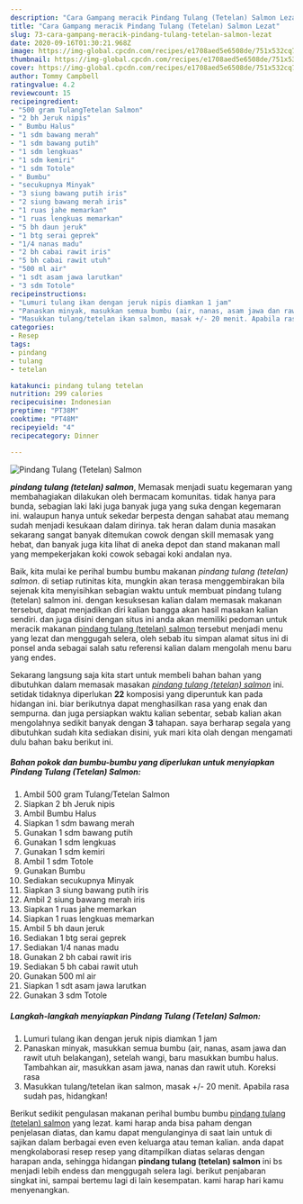 ```yaml
---
description: "Cara Gampang meracik Pindang Tulang (Tetelan) Salmon Lezat"
title: "Cara Gampang meracik Pindang Tulang (Tetelan) Salmon Lezat"
slug: 73-cara-gampang-meracik-pindang-tulang-tetelan-salmon-lezat
date: 2020-09-16T01:30:21.968Z
image: https://img-global.cpcdn.com/recipes/e1708aed5e6508de/751x532cq70/pindang-tulang-tetelan-salmon-foto-resep-utama.jpg
thumbnail: https://img-global.cpcdn.com/recipes/e1708aed5e6508de/751x532cq70/pindang-tulang-tetelan-salmon-foto-resep-utama.jpg
cover: https://img-global.cpcdn.com/recipes/e1708aed5e6508de/751x532cq70/pindang-tulang-tetelan-salmon-foto-resep-utama.jpg
author: Tommy Campbell
ratingvalue: 4.2
reviewcount: 15
recipeingredient:
- "500 gram TulangTetelan Salmon"
- "2 bh Jeruk nipis"
- " Bumbu Halus"
- "1 sdm bawang merah"
- "1 sdm bawang putih"
- "1 sdm lengkuas"
- "1 sdm kemiri"
- "1 sdm Totole"
- " Bumbu"
- "secukupnya Minyak"
- "3 siung bawang putih iris"
- "2 siung bawang merah iris"
- "1 ruas jahe memarkan"
- "1 ruas lengkuas memarkan"
- "5 bh daun jeruk"
- "1 btg serai geprek"
- "1/4 nanas madu"
- "2 bh cabai rawit iris"
- "5 bh cabai rawit utuh"
- "500 ml air"
- "1 sdt asam jawa larutkan"
- "3 sdm Totole"
recipeinstructions:
- "Lumuri tulang ikan dengan jeruk nipis diamkan 1 jam"
- "Panaskan minyak, masukkan semua bumbu (air, nanas, asam jawa dan rawit utuh belakangan), setelah wangi, baru masukkan bumbu halus. Tambahkan air, masukkan asam jawa, nanas dan rawit utuh. Koreksi rasa"
- "Masukkan tulang/tetelan ikan salmon, masak +/- 20 menit. Apabila rasa sudah pas, hidangkan!"
categories:
- Resep
tags:
- pindang
- tulang
- tetelan

katakunci: pindang tulang tetelan 
nutrition: 299 calories
recipecuisine: Indonesian
preptime: "PT38M"
cooktime: "PT48M"
recipeyield: "4"
recipecategory: Dinner

---
```



![Pindang Tulang (Tetelan) Salmon](https://img-global.cpcdn.com/recipes/e1708aed5e6508de/751x532cq70/pindang-tulang-tetelan-salmon-foto-resep-utama.jpg)

<b><i>pindang tulang (tetelan) salmon</i></b>, Memasak menjadi suatu kegemaran yang membahagiakan dilakukan oleh bermacam komunitas. tidak hanya para bunda, sebagian laki laki juga banyak juga yang suka dengan kegemaran ini. walaupun hanya untuk sekedar berpesta dengan sahabat atau memang sudah menjadi kesukaan dalam dirinya. tak heran dalam dunia masakan sekarang sangat banyak ditemukan cowok dengan skill memasak yang hebat, dan banyak juga kita lihat di aneka depot dan stand makanan mall yang mempekerjakan koki cowok sebagai koki andalan nya.

Baik, kita mulai ke perihal bumbu bumbu makanan <i>pindang tulang (tetelan) salmon</i>. di setiap rutinitas kita, mungkin akan terasa menggembirakan bila sejenak kita menyisihkan sebagian waktu untuk membuat pindang tulang (tetelan) salmon ini. dengan kesuksesan kalian dalam memasak makanan tersebut, dapat menjadikan diri kalian bangga akan hasil masakan kalian sendiri. dan juga disini dengan situs ini anda akan memiliki pedoman untuk meracik makanan <u>pindang tulang (tetelan) salmon</u> tersebut menjadi menu yang lezat dan menggugah selera, oleh sebab itu simpan alamat situs ini di ponsel anda sebagai salah satu referensi kalian dalam mengolah menu baru yang endes.




Sekarang langsung saja kita start untuk membeli bahan bahan yang dibutuhkan dalam memasak masakan <u><i>pindang tulang (tetelan) salmon</i></u> ini. setidak tidaknya diperlukan <b>22</b> komposisi yang diperuntuk kan pada hidangan ini. biar berikutnya dapat menghasilkan rasa yang enak dan sempurna. dan juga persiapkan waktu kalian sebentar, sebab kalian akan mengolahnya sedikit banyak dengan <b>3</b> tahapan. saya berharap segala yang dibutuhkan sudah kita sediakan disini, yuk mari kita olah dengan mengamati dulu bahan baku berikut ini.

<!--inarticleads1-->

##### Bahan pokok dan bumbu-bumbu yang diperlukan untuk menyiapkan Pindang Tulang (Tetelan) Salmon:

1. Ambil 500 gram Tulang/Tetelan Salmon
1. Siapkan 2 bh Jeruk nipis
1. Ambil  Bumbu Halus
1. Siapkan 1 sdm bawang merah
1. Gunakan 1 sdm bawang putih
1. Gunakan 1 sdm lengkuas
1. Gunakan 1 sdm kemiri
1. Ambil 1 sdm Totole
1. Gunakan  Bumbu
1. Sediakan secukupnya Minyak
1. Siapkan 3 siung bawang putih iris
1. Ambil 2 siung bawang merah iris
1. Siapkan 1 ruas jahe memarkan
1. Siapkan 1 ruas lengkuas memarkan
1. Ambil 5 bh daun jeruk
1. Sediakan 1 btg serai geprek
1. Sediakan 1/4 nanas madu
1. Gunakan 2 bh cabai rawit iris
1. Sediakan 5 bh cabai rawit utuh
1. Gunakan 500 ml air
1. Siapkan 1 sdt asam jawa larutkan
1. Gunakan 3 sdm Totole




<!--inarticleads2-->

##### Langkah-langkah menyiapkan Pindang Tulang (Tetelan) Salmon:

1. Lumuri tulang ikan dengan jeruk nipis diamkan 1 jam
1. Panaskan minyak, masukkan semua bumbu (air, nanas, asam jawa dan rawit utuh belakangan), setelah wangi, baru masukkan bumbu halus. Tambahkan air, masukkan asam jawa, nanas dan rawit utuh. Koreksi rasa
1. Masukkan tulang/tetelan ikan salmon, masak +/- 20 menit. Apabila rasa sudah pas, hidangkan!




Berikut sedikit pengulasan makanan perihal bumbu bumbu <u>pindang tulang (tetelan) salmon</u> yang lezat. kami harap anda bisa paham dengan penjelasan diatas, dan kamu dapat mengulanginya di saat lain untuk di sajikan dalam berbagai even even keluarga atau teman kalian. anda dapat mengkolaborasi resep resep yang ditampilkan diatas selaras dengan harapan anda, sehingga hidangan <b>pindang tulang (tetelan) salmon</b> ini bs menjadi lebih endess dan menggugah selera lagi. berikut penjabaran singkat ini, sampai bertemu lagi di lain kesempatan. kami harap hari kamu menyenangkan.
